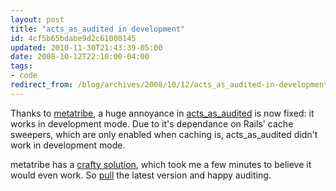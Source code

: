 ```yaml
---
layout: post
title: "acts_as_audited in development"
id: 4cf5b65bdabe9d2c61000145
updated: 2010-11-30T21:43:39-05:00
date: 2008-10-12T22:10:00-04:00
tags:
- code
redirect_from: /blog/archives/2008/10/12/acts_as_audited-in-development/
---
```


Thanks to [metatribe](http://github.com/metatribe), a huge annoyance in [acts\_as\_audited](http://github.com/collectiveidea/acts_as_audited) is now fixed: it works in development mode. Due to it's dependance on Rails' cache sweepers, which are only enabled when caching is, acts\_as\_audited didn't work in development mode.

metatribe has a [crafty solution](http://github.com/collectiveidea/acts_as_audited/commit/0f7bce2fec364762fef2662ee8abd72ab6be2672), which took me a few minutes to believe it would even work. So [pull](http://github.com/collectiveidea/acts_as_audited) the latest version and happy auditing.
